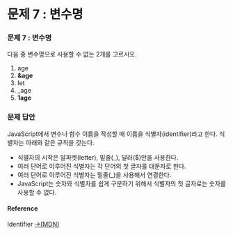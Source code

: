 # 문제 7 : 변수명

### 문제 7 : 변수명

다음 중 변수명으로 사용할 수 없는 2개를 고르시오.

1. age
2. **&age**
3. let
4. \_age
5. **1age**

### 문제 답안

JavaScript에서 변수나 함수 이름을 작성할 때 이름을 식별자\(identifier\)라고 한다. 식별자는 아래와 같은 규칙을 갖는다.

* 식별자의 시작은 알파벳\(letter\), 밑줄\(\_\), 달러\($\)만을 사용한다.
* 여러 단어로 이루어진 식별자는 각 단어의 첫 글자를 대문자로 한다.
* 여러 단어로 이루어진 식별자는 밑줄\(\_\)을 사용해서 연결한다.
* JavaScript는 숫자와 식별자를 쉽게 구분하기 위해서 식별자의 첫 글자로는 숫자를 사용할 수 없다.

#### Reference

Identifier [→\(MDN\)](https://developer.mozilla.org/ko/docs/Glossary/Identifier)

